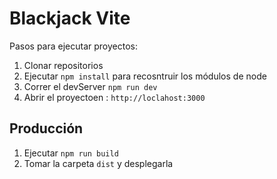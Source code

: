 

# Blackjack Vite

Pasos para ejecutar proyectos:

1. Clonar repositorios
2. Ejecutar ``npm install`` para recosntruir los módulos de node
3. Correr el devServer ``npm run dev``
4. Abrir el proyectoen : ``http://loclahost:3000``


## Producción

1. Ejecutar ``npm run build``
2. Tomar la carpeta ``dist`` y desplegarla
